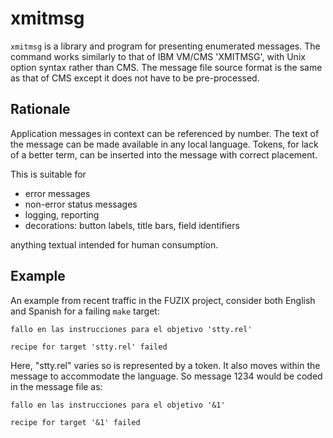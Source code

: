 # xmitmsg

`xmitmsg` is a library and program for presenting enumerated messages.
The command works similarly to that of IBM VM/CMS 'XMITMSG', with Unix
option syntax rather than CMS. The message file source format is the same
as that of CMS except it does not have to be pre-processed.

## Rationale

Application messages in context can be referenced by number.
The text of the message can be made available in any local language.
Tokens, for lack of a better term, can be inserted into the message 
with correct placement.

This is suitable for

* error messages
* non-error status messages
* logging, reporting
* decorations: button labels, title bars, field identifiers

anything textual intended for human consumption.

## Example

An example from recent traffic in the FUZIX project,
consider both English and Spanish for a failing `make` target:

    fallo en las instrucciones para el objetivo 'stty.rel'

    recipe for target 'stty.rel' failed

Here, "stty.rel" varies so is represented by a token.
It also moves within the message to accommodate the language.
So message 1234 would be coded in the message file as:

    fallo en las instrucciones para el objetivo '&1'

    recipe for target '&1' failed



